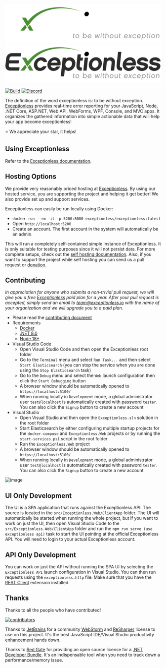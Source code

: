 [![Exceptionless](https://raw.githubusercontent.com/exceptionless/MediaKit/main/exceptionless-dark-bg.svg#gh-dark-mode-only "Exceptionless")](https://exceptionless.com#gh-dark-mode-only)
[![Exceptionless](https://raw.githubusercontent.com/exceptionless/MediaKit/main/exceptionless.svg#gh-light-mode-only "Exceptionless")](https://exceptionless.com#gh-light-mode-only)

[![Build](https://github.com/exceptionless/Exceptionless/workflows/Build/badge.svg?branch=main)](https://github.com/exceptionless/Exceptionless/actions?query=branch%3Amain)
[![Discord](https://img.shields.io/discord/715744504891703319)](https://discord.gg/6HxgFCx)

The definition of the word exceptionless is: to be without exception. [Exceptionless](https://exceptionless.com) provides real-time error reporting for your JavaScript, Node, .NET Core, ASP.NET, Web API, WebForms, WPF, Console, and MVC apps. It organizes the gathered information into simple actionable data that will help your app become exceptionless!

⭐️ We appreciate your star, it helps!

## Using Exceptionless

Refer to the [Exceptionless documentation](https://exceptionless.com/docs/).

## Hosting Options

We provide very reasonably priced hosting at [Exceptionless](https://exceptionless.com). By using our hosted service, you are supporting the project and helping it get better! We also provide set up and support services.

Exceptionless can easily be run locally using Docker:

- `docker run --rm -it -p 5200:8080 exceptionless/exceptionless:latest`
- Open `http://localhost:5200`
- Create an account. The first account in the system will automatically be an admin.

This will run a completely self-contained simple instance of Exceptionless. It is only suitable for testing purposes since it will not persist data. For more complete setups, check out the [self hosting documentation](https://exceptionless.com/docs/self-hosting/). Also, if you want to support the project while self hosting you can send us a pull request or [donation](https://github.com/sponsors/exceptionless).

## Contributing

_In appreciation for anyone who submits a non-trivial pull request, we will give you a free [Exceptionless](https://exceptionless.com) paid plan for a year. After your pull request is accepted, simply send an email to <team@exceptionless.io> with the name of your organization and we will upgrade you to a paid plan._

- Please read the [contributing document](https://github.com/exceptionless/Exceptionless/blob/main/CONTRIBUTING.md)
- Requirements
  - [Docker](https://www.docker.com/get-docker)
  - [.NET 8.0](https://dotnet.microsoft.com/)
  - [Node 18+](https://nodejs.org/)
- Visual Studio Code
  - Open Visual Studio Code and then open the Exceptionless root folder
  - Go to the `Terminal` menu and select `Run Task...` and then select `Start Elasticsearch` (you can stop the service when you are done using the `Stop Elasticsearch` task)
  - Go to the `Debug` menu and select the `Web` launch configuration then click the `Start Debugging` button
  - A browser window should be automatically opened to `https://localhost:5100/`
  - When running locally in `Development` mode, a global administrator user `test@localhost` is automatically created with password `tester`. You can also click the `Signup` button to create a new account
- Visual Studio
  - Open Visual Studio and then open the `Exceptionless.sln` solution in the root folder
  - Start Elasticsearch by either configuring multiple startup projects for the `docker-compose` and `Exceptionless.Web` projects or by running the `start-services.ps1` script in the root folder
  - Run the `Exceptionless.Web` project
  - A browser window should be automatically opened to `https://localhost:5100/`
  - When running locally in `Development` mode, a global administrator user `test@localhost` is automatically created with password `tester`. You can also click the `Signup` button to create a new account

![image](https://user-images.githubusercontent.com/282584/223168564-6518d509-d292-4078-a61f-ab493d2bb812.png)

## UI Only Development

The UI is a SPA application that runs against the Exceptionless API. The source is located in the `src/Exceptionless.Web/ClientApp` folder. The UI will automatically be started when running the whole project, but if you want to work on just the UI, then open Visual Studio Code to the `src/Exceptionless.Web/ClientApp` folder and run the `npm run serve (use exceptionless api)` task to start the UI pointing at the official Exceptionless API. You will need to login to your actual Exceptionless account.

## API Only Development

You can work on just the API without running the SPA UI by selecting the `Exceptionless API` launch configuration in Visual Studio. You can then run requests using the `exceptionless.http` file. Make sure that you have the [REST Client](https://marketplace.visualstudio.com/items?itemName=humao.rest-client) extension installed.

## Thanks

Thanks to all the people who have contributed!

[![contributors](https://contributors-img.web.app/image?repo=exceptionless/exceptionless)](https://github.com/exceptionless/exceptionless/graphs/contributors)

Thanks to [JetBrains](https://jetbrains.com) for a community [WebStorm](https://www.jetbrains.com/webstorm/) and [ReSharper](https://www.jetbrains.com/resharper/) license to use on this project. It's the best JavaScript IDE/Visual Studio productivity enhancement hands down.

Thanks to [Red Gate](https://www.red-gate.com) for providing an open source license for a [.NET Developer Bundle](https://www.red-gate.com/products/dotnet-development/). It's an indispensable tool when you need to track down a performance/memory issue.
